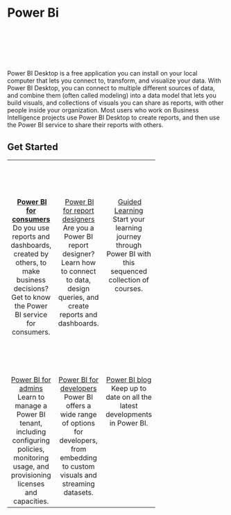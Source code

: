 # Power Bi

<div style="text-align:center; margin-top:20px">
<img :src="$withBase('/images/power-bi.svg')" height="80">
</div>

Power BI Desktop is a free application you can install on your local computer that lets you connect to, transform, and visualize your data. With Power BI Desktop, you can connect to multiple different sources of data, and combine them (often called modeling) into a data model that lets you build visuals, and collections of visuals you can share as reports, with other people inside your organization. Most users who work on Business Intelligence projects use Power BI Desktop to create reports, and then use the Power BI service to share their reports with others.

## Get Started

<table class="fixed" >
    <col width="15px" />
    <col width="15px" />
    <col width="15px" />
<tr>
    <td valign="top" align="center"><img :src="$withBase('/images/power-bi-consumer.svg')" height="100">
<a href="https://docs.microsoft.com/en-us/power-bi/consumer/power-bi-consumer-landing" target="_block"><strong>Power BI for consumers</strong> </a><br/>Do you use reports and dashboards, created by others, to make business decisions? Get to know the Power BI service for consumers.</td>
    <td valign="top"  align="center"><img :src="$withBase('/images/power-bi-report.svg')" height="100">
<a href="https://docs.microsoft.com/en-us/power-bi/power-bi-creator-landing" target="_block">Power BI for report designers</a><br/>Are you a Power BI report designer? Learn how to connect to data, design queries, and create reports and dashboards.</td>
    <td valign="top"  align="center"><img :src="$withBase('/images/power-bi-guided-learning.svg')" height="100">
<a href="https://docs.microsoft.com/en-us/power-bi/guided-learning/index" target="_block">Guided Learning</a><br/>Start your learning journey through Power BI with this sequenced collection of courses.</td>
</tr>
<tr>
    <td valign="top" align="center"><img :src="$withBase('/images/power-bi-admin.svg')" height="100"><a href="https://docs.microsoft.com/en-us/power-bi/service-admin-administering-power-bi-in-your-organization" target="_block">Power BI for admins</a><br/>Learn to manage a Power BI tenant, including configuring policies, monitoring usage, and provisioning licenses and capacities.</td>
    <td valign="top" align="center"><img :src="$withBase('/images/power-bi-developer.svg')" height="100"><a href="https://docs.microsoft.com/en-us/power-bi/developer/what-can-you-do" target="_block">Power BI for developers</a><br/>Power BI offers a wide range of options for developers, from embedding to custom visuals and streaming datasets.</td>
    <td valign="top" align="center"><img :src="$withBase('/images/power-bi-blog.svg')" height="100"><a href="https://powerbi.microsoft.com/en-us/blog/" target="_block">Power BI blog</a><br/>Keep up to date on all the latest developments in Power BI.</td>
</tr>
</table>
